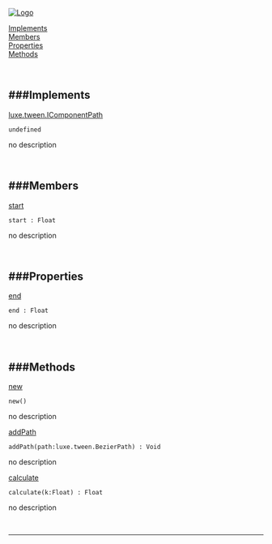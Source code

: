 
[![Logo](http://luxeengine.com/images/logo.png)](index.html)


[Implements](#Implements)   
[Members](#Members)   
[Properties](#Properties)   
[Methods](#Methods)   


&nbsp;   

<a class="lift" name="Implements" ></a>
###Implements   
---
<a class="lift" name="luxe.tween.IComponentPath" href="#luxe.tween.IComponentPath">luxe.tween.IComponentPath</a>



    undefined

<span class="small_desc_flat"> no description </span>   

&nbsp;   

<a class="lift" name="Members" ></a>
###Members   
---
<a class="lift" name="start" href="#start">start</a>



    start : Float

<span class="small_desc_flat"> no description </span>   

&nbsp;   

<a class="lift" name="Properties" ></a>
###Properties   
---
<a class="lift" name="end" href="#end">end</a>



    end : Float

<span class="small_desc_flat"> no description </span>   

&nbsp;   

<a class="lift" name="Methods" ></a>
###Methods   
---
<a class="lift" name="new" href="#new">new</a>



    new() 

<span class="small_desc_flat"> no description </span>   

<a class="lift" name="addPath" href="#addPath">addPath</a>



    addPath(path:luxe.tween.BezierPath) : Void

<span class="small_desc_flat"> no description </span>   

<a class="lift" name="calculate" href="#calculate">calculate</a>



    calculate(k:Float) : Float

<span class="small_desc_flat"> no description </span>   



&nbsp;
&nbsp;
&nbsp;

---  


&nbsp;   
&nbsp;   